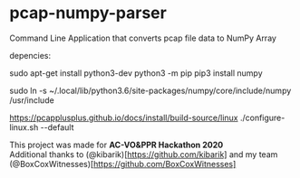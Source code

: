 # pcap-numpy-parser
Command Line Application that converts pcap file data to NumPy Array

depencies:

sudo apt-get install python3-dev
python3 -m pip
pip3 install numpy

sudo ln -s ~/.local/lib/python3.6/site-packages/numpy/core/include/numpy /usr/include

https://pcapplusplus.github.io/docs/install/build-source/linux
./configure-linux.sh --default

This project was made for __AC-VO&PPR Hackathon 2020__ \
Additional thanks to (@kibarik)[https://github.com/kibarik] and my team (@BoxCoxWitnesses)[https://github.com/BoxCoxWitnesses]
